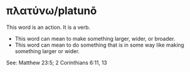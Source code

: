 # πλατύνω/platunō
This word is an action. It is a verb.

* This word can mean to make something larger, wider, or broader.
* This word can mean to do something that is in some way like making something larger or wider.

See: Matthew 23:5; 2 Corinthians 6:11, 13
